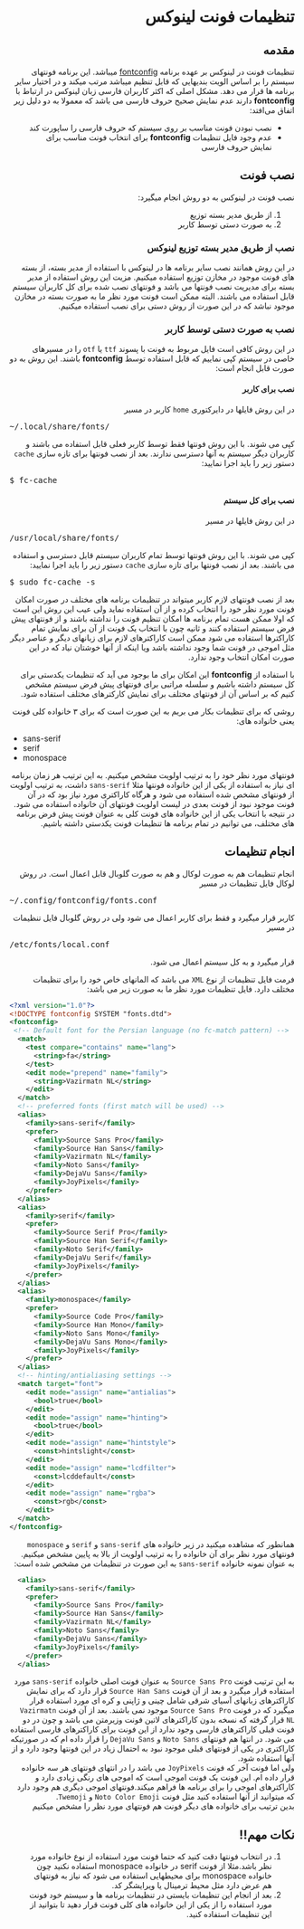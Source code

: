 <div dir="auto">
<h1>تنظیمات فونت لینوکس</h1>
<h2>مقدمه</h2>
<p>
تنظیمات فونت در لینوکس بر عهده برنامه <a href="https://www.freedesktop.org/wiki/Software/fontconfig/">fontconfig</a> میباشد. این برنامه فونتهای سیستم را بر اساس الویت بندیهایی که قابل تنظیم میباشد مرتب میکند و در اختیار سایر برنامه ها قرار می دهد. مشکل اصلی که اکثر کاربران فارسی زبان لینوکس در ارتباط با <strong>fontconfig</strong> دارند عدم نمایش صحیح حروف فارسی می باشد که معمولا به دو دلیل زیر اتفاق می‌افتد:

<ul>
<li>نصب نبودن فونت مناسب بر روی سیستم که حروف فارسی را ساپورت کند</li>
<li>عدم وجود فایل تنظیمات <strong>fontconfig</strong> برای انتخاب فونت مناسب  برای نمایش حروف فارسی</li>
</ul>
</p>

<h2>نصب فونت</h2>
<p>
نصب فونت در لینوکس به دو روش انجام میگیرد:

<ol>
<li>از طریق مدیر بسته توزیع</li>
<li>به صورت دستی توسط کاربر</li>
</ol>

<h3>نصب از طریق مدیر بسته توزیع لینوکس</h3>
در این روش همانند نصب سایر برنامه ها در لینوکس با استفاده از مدیر بسته، از بسته های فونت موجود در مخازن توزیع استفاده میکنیم. مزیت این روش استفاده از مدیر بسته برای مدیریت نصب فونتها می باشد و فونتهای نصب شده برای کل کاربران سیستم قابل استفاده می باشند. البته ممکن است فونت مورد نظر ما به صورت بسته در مخازن موجود نباشد که در این صورت از روش دستی برای نصب استفاده میکنیم.

<h3>نصب به صورت دستی توسط کاربر</h3>
در این روش کافی است فایل مربوط به فونت با پسوند <code>ttf</code> یا <code>otf</code> را در مسیرهای خاصی در سیستم کپی نماییم که قابل استفاده توسط <strong>fontconfig</strong> باشند. این روش به دو صورت قابل انجام است:

<h4>نصب برای کاربر</h4>
در این روش فایلها در دایرکتوری <code>home</code> کاربر در مسیر

<pre dir="ltr">
~/.local/share/fonts/
</pre>

کپی می شوند. با این روش فونتها فقط توسط کاربر فعلی قابل استفاده می باشند و کاربران دیگر سیستم به آنها دسترسی ندارند.
بعد از نصب فونتها برای تازه سازی <code>cache</code>  دستور زیر را باید اجرا نمایید:

<pre dir="ltr">
$ fc-cache 
</pre>

<h4>نصب برای کل سیستم</h4>
در این روش فایلها در مسیر

<pre dir="ltr">
/usr/local/share/fonts/
</pre>

کپی می شوند. با این روش فونتها توسط تمام کاربران سیستم قابل دسترسی و استفاده می باشند.
بعد از نصب فونتها برای تازه سازی <code>cache</code>  دستور زیر را باید اجرا نمایید:

<pre dir="ltr">
$ sudo fc-cache -s
</pre>

</p>
<p>
بعد از نصب فونتهای لازم کاربر میتواند در تنظیمات برنامه های مختلف در صورت امکان فونت مورد نظر خود را انتخاب کرده و از آن استفاده نماید ولی عیب این روش این است که اولا ممکن هست تمام برنامه ها امکان تنظیم فونت را نداشته باشند و از فونتهای پیش فرض سیستم استفاده کنند و ثانیه چون با انتخاب یک فونت از آن برای نمایش تمام کاراکترها استفاده می شود ممکن است کاراکترهای لازم برای زبانهای دیگر و عناصر دیگر مثل اموجی در فونت شما وجود نداشته باشد ویا اینکه از آنها خوشتان نیاد که در این صورت امکان انتخاب وجود ندارد.
</p>
<p>
با استفاده از <strong>fontconfig</strong> این امکان برای ما بوجود می آید که تنظیمات یکدستی برای کل سیستم داشته باشیم و سلسله مراتبی برای فونتهای پیش فرض سیستم مشخص کنیم که بر اساس آن از فونتهای مختلف برای نمایش کارکترهای مختلف استفاده شود.
</p>
<p>
روشی که برای تنظیمات بکار می بریم به این صورت است که برای ۳ خانواده کلی فونت یعنی خانواده های:

<ul dir="ltr">
<li>sans-serif</li>
<li>serif</li>
<li>monospace</li>
</ul>

فونتهای مورد نظر خود را به ترتیب اولویت مشخص میکنیم. به این ترتیب هر زمان برنامه ای نیاز به استفاده از یکی از این خانواده فونتها مثلا <code>sans-serif</code> داشت، به ترتیب اولویت از فونتهای مشخص شده استفاده می شود و هرگاه کاراکتری مورد نیاز بود که در آن فونت موجود نبود از فونت بعدی در لیست اولویت فونتهای آن خانواده استفاده می شود. در نتیجه با انتخاب یکی از این خانواده های فونت کلی به عنوان فونت پیش فرض برنامه های مختلف، می توانیم در تمام برنامه ها تنظیمات فونت یکدستی داشته باشیم.
</p>

<h2>انجام تنظیمات</h2>
<p>
انجام تنظیمات هم به صورت لوکال و هم به صورت گلوبال قابل اعمال است. در روش لوکال فایل تنظیمات در مسیر 

<pre dir="ltr">
~/.config/fontconfig/fonts.conf
</pre>

 کاربر قرار میگیرد و فقط برای کاربر اعمال می شود ولی در روش گلوبال فایل تنظیمات در مسیر

<pre dir="ltr">
/etc/fonts/local.conf
</pre>

 قرار میگیرد و به کل سیستم اعمال می شود.
</p>
<p>
فرمت فایل تنظیمات از نوع <code>XML</code> می باشد که المانهای خاص خود را برای تنظیمات مختلف دارد. فایل تنظیمات مورد نظر ما به صورت زیر می باشد:
</p>
</div>

```xml
<?xml version="1.0"?>
<!DOCTYPE fontconfig SYSTEM "fonts.dtd">
<fontconfig>
 <!-- Default font for the Persian language (no fc-match pattern) -->
  <match>
    <test compare="contains" name="lang">
      <string>fa</string>
    </test>
    <edit mode="prepend" name="family">
      <string>Vazirmatn NL</string>
    </edit>
  </match>
  <!-- preferred fonts (first match will be used) -->
  <alias>
    <family>sans-serif</family>
    <prefer>
      <family>Source Sans Pro</family>
      <family>Source Han Sans</family>
      <family>Vazirmatn NL</family>
      <family>Noto Sans</family>
      <family>DejaVu Sans</family>
      <family>JoyPixels</family>
    </prefer>
  </alias>
  <alias>
    <family>serif</family>
    <prefer>
      <family>Source Serif Pro</family>
      <family>Source Han Serif</family>
      <family>Noto Serif</family>
      <family>DejaVu Serif</family>
      <family>JoyPixels</family>
    </prefer>
  </alias>
  <alias>
    <family>monospace</family>
    <prefer>
      <family>Source Code Pro</family>
      <family>Source Han Mono</family>
      <family>Noto Sans Mono</family>
      <family>DejaVu Sans Mono</family>
      <family>JoyPixels</family>
    </prefer>
  </alias>
  <!-- hinting/antialiasing settings -->
  <match target="font">
    <edit mode="assign" name="antialias">
      <bool>true</bool>
    </edit>
    <edit mode="assign" name="hinting">
      <bool>true</bool>
    </edit>
    <edit mode="assign" name="hintstyle">
      <const>hintslight</const>
    </edit>
    <edit mode="assign" name="lcdfilter">
      <const>lcddefault</const>
    </edit>
    <edit mode="assign" name="rgba">
      <const>rgb</const>
    </edit>
  </match>
</fontconfig>
```

<div dir="auto">
همانطور که مشاهده میکنید در زیر خانواده های <code>sans-serif</code> و <code>serif</code> و <code>monospace</code> فونتهای مورد نظر برای آن خانواده را به ترتیب اولویت از بالا به پایین مشخص میکنیم.
<br/>
 به عنوان نمونه خانواده <code>sans-serif</code> به این صورت در تنظیمات من مشخص شده است:
</div>

```xml
  <alias>
    <family>sans-serif</family>
    <prefer>
      <family>Source Sans Pro</family>
      <family>Source Han Sans</family>
      <family>Vazirmatn NL</family>
      <family>Noto Sans</family>
      <family>DejaVu Sans</family>
      <family>JoyPixels</family>
    </prefer>
  </alias>
```

<div dir="auto">
به این ترتیب فونت <code>Source Sans Pro</code> به عنوان فونت اصلی خانواده <code>sans-serif</code> مورد استفاده قرار میگیرد و بعد از آن فونت <code>Source Han Sans</code> قرار دارد که برای نمایش کاراکترهای زبانهای آسیای شرقی شامل چینی و ژاپنی و کره ای مورد استفاده قرار میگیرد که در فونت <code>Source Sans Pro</code> موجود نمی باشند. بعد از آن فونت <code>Vazirmatn NL</code> قرار گرفته که نسخه بدون کاراکترهای لاتین فونت وزیرمتن می باشد و چون در دو فونت قبلی کاراکترهای فارسی وجود ندارد از این فونت برای کاراکترهای فارسی استفاده می شود. در انتها هم فونتهای <code>Noto Sans</code> و <code>DejaVu Sans</code> را قرار داده ام که در صورتیکه کاراکتری در یکی از فونتهای قبلی موجود نبود به احتمال زیاد در این فونتها وجود دارد و از آنها استفاده شود.<br/>
ولی اما فونت آخر که فونت <code>JoyPixels</code> می باشد را در انتهای فونتهای هر سه خانواده قرار داده ام. این فونت یک فونت اموجی است که اموجی های رنگی زیادی دارد و کاراکترهای اموجی را برای برنامه ها فراهم میکند.فونتهای اموجی دیگری هم وجود دارد که میتوانید از آنها استفاده کنید مثل فونت <code>Noto Color Emoji</code> و <code>Twemoji</code>.<br/>
بدین ترتیب برای خانواده های دیگر فونت هم فونتهای مورد نظر را مشخص میکنیم

<h2>نکات مهم!!</h2>
<ol>
<li>در انتخاب فونتها دقت کنید که حتما فونت مورد استفاده از نوع خانواده مورد نظر باشد.مثلا از فونت serif در خانواده monospace استفاده نکنید چون خانواده monospace برای محیطهایی استفاده می شود که نیاز به فونتهای هم عرض دارد مثل محیط ترمینال یا ویرایشگر کد.</li>
<li>بعد از انجام این تنظیمات بایستی در تنظیمات برنامه ها و سیستم خود فونت مورد استفاده را از یکی از این خانواده های کلی فونت قرار دهید تا بتوانید از این تنظیمات استفاده کنید.</li>
</ol>
</div>
